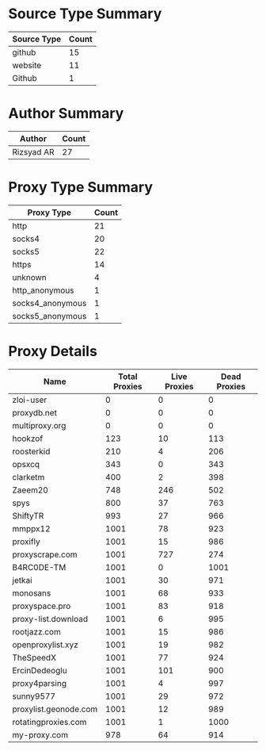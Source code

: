 # Source Type Summary

| Source Type | Count |
|-------------|-------|
| github | 15 |
| website | 11 |
| Github | 1 |


# Author Summary

| Author | Count |
|--------|-------|
| Rizsyad AR | 27 |


# Proxy Type Summary

| Proxy Type | Count |
|------------|-------|
| http | 21 |
| socks4 | 20 |
| socks5 | 22 |
| https | 14 |
| unknown | 4 |
| http_anonymous | 1 |
| socks4_anonymous | 1 |
| socks5_anonymous | 1 |


# Proxy Details

| Name | Total Proxies | Live Proxies | Dead Proxies |
|------|---------------|--------------|---------------|
| zloi-user | 0 | 0 | 0 |
| proxydb.net | 0 | 0 | 0 |
| multiproxy.org | 0 | 0 | 0 |
| hookzof | 123 | 10 | 113 |
| roosterkid | 210 | 4 | 206 |
| opsxcq | 343 | 0 | 343 |
| clarketm | 400 | 2 | 398 |
| Zaeem20 | 748 | 246 | 502 |
| spys | 800 | 37 | 763 |
| ShiftyTR | 993 | 27 | 966 |
| mmppx12 | 1001 | 78 | 923 |
| proxifly | 1001 | 15 | 986 |
| proxyscrape.com | 1001 | 727 | 274 |
| B4RC0DE-TM | 1001 | 0 | 1001 |
| jetkai | 1001 | 30 | 971 |
| monosans | 1001 | 68 | 933 |
| proxyspace.pro | 1001 | 83 | 918 |
| proxy-list.download | 1001 | 6 | 995 |
| rootjazz.com | 1001 | 15 | 986 |
| openproxylist.xyz | 1001 | 19 | 982 |
| TheSpeedX | 1001 | 77 | 924 |
| ErcinDedeoglu | 1001 | 101 | 900 |
| proxy4parsing | 1001 | 4 | 997 |
| sunny9577 | 1001 | 29 | 972 |
| proxylist.geonode.com | 1001 | 12 | 989 |
| rotatingproxies.com | 1001 | 1 | 1000 |
| my-proxy.com | 978 | 64 | 914 |
